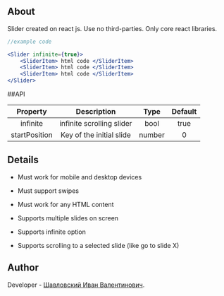 ## About

Slider created on react js.
Use no third-parties. Only core react libraries. 

```jsx
//example code

<Slider infinite={true}>
    <SliderItem> html code </SliderItem>
    <SliderItem> html code </SliderItem>
    <SliderItem> html code </SliderItem>
</Slider>
```

##API

| Property | Description | Type | Default |
| :---: | :---: | :---: | :---: |
| infinite | infinite scrolling slider | bool | true |
| startPosition | Key of the initial slide | number | 0 |

## Details 

- Must work for mobile and desktop devices

- Must support swipes

- Must work for any HTML content

- Supports multiple slides on screen

- Supports infinite option

- Supports scrolling to a selected slide (like go to slide X)

## Author

Developer - [Шавловский Иван Валентинович](https://vk.com/shavlovsky98).

